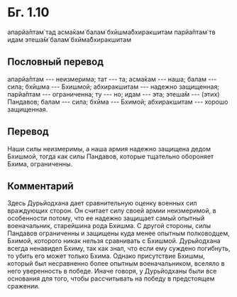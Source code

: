 # Бг. 1.10

апарйа̄птам̇ тад асма̄кам̇ балам̇ бхӣшма̄бхиракшитам парйа̄птам̇ тв идам этеша̄м̇
балам̇ бхӣма̄бхиракшитам

## Пословный перевод

апарйа̄птам --- неизмерима; тат --- та; асма̄кам --- наша; балам --- сила;
бхӣшма --- Бхишмой; абхиракшитам --- надежно защищенная; парйа̄птам ---
ограниченна; ту --- но; идам --- эта; этеша̄м --- (этих) Пандавов; балам
--- сила; бхӣма --- Бхимой; абхиракшитам --- хорошо защищенная.

## Перевод

Наши силы неизмеримы, а наша армия надежно защищена дедом Бхишмой, тогда
как силы Пандавов, которые тщательно обороняет Бхима, ограниченны.

## Комментарий

Здесь Дурьйодхана дает сравнительную оценку военных сил враждующих
сторон. Он считает силу своей армии неизмеримой, в особенности потому,
что ее надежно защищает самый опытный военачальник, старейшина рода
Бхишма. С другой стороны, силы Пандавов ограниченны и защищены куда
менее опытным полководцем, Бхимой, которого никак нельзя сравнивать с
Бхишмой. Дурьйодхана всегда ненавидел Бхиму, так как знал, что если ему
суждено погибнуть, то убить его может только Бхима. Однако присутствие
Бхишмы, который был несравненно более опытным военачальником, вселяло в
него уверенность в победе. Иначе говоря, у Дурьйодханы были все
основания для того, чтобы рассчитывать на победу в предстоящем сражении.
